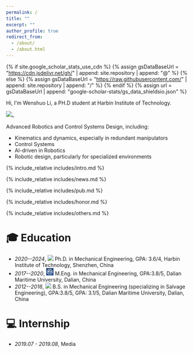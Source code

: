 ```yaml
---
permalink: /
title: ""
excerpt: ""
author_profile: true
redirect_from: 
  - /about/
  - /about.html
---
```


{% if site.google_scholar_stats_use_cdn %}
{% assign gsDataBaseUrl = "https://cdn.jsdelivr.net/gh/" | append: site.repository | append: "@" %}
{% else %}
{% assign gsDataBaseUrl = "https://raw.githubusercontent.com/" | append: site.repository | append: "/" %}
{% endif %}
{% assign url = gsDataBaseUrl | append: "google-scholar-stats/gs_data_shieldsio.json" %}

<span class='anchor' id='about-me'></span>

Hi, I'm Wenshuo Li, a PH.D student at Harbin Institute of Technology.

 <a href='https://scholar.google.com/citations?user=lQhUQnUAAAAJ'><img src="https://img.shields.io/endpoint?url={{ url | url_encode }}&logo=Google%20Scholar&labelColor=f6f6f6&color=9cf&style=flat&label=引用"></a>。

Advanced Robotics and Control Systems Design, including:
- Kinematics and dynamics, especially in redundant manipulators
- Control Systems
- AI-driven in Robotics
- Robotic design, particularly for specialized environments

{% include_relative includes/intro.md %}

{% include_relative includes/news.md %}

{% include_relative includes/pub.md %}

{% include_relative includes/honor.md %}

{% include_relative includes/others.md %}

<span class='anchor' id='-xl'></span>

# 🎓 Education
- *2020--2024*, <a href="https://www.hust.edu.cn/"><img class="svg" src="/images/HUST_logo.svg" width="23pt"></a> Ph.D. in Mechanical Engineering, GPA: 3.6/4, Harbin Institute of Technology, Shenzhen, China
- *2017--2020*, <a href="https://www.dlmu.edu.cn/"><img class="svg" src="/images/logo/DMU_s.png" width="20pt"></a> M.Eng. in Mechanical Engineering, GPA:3.8/5, Dalian Maritime University, Dalian, China
- *2012--2016*, <a href="https://www.dlmu.edu.cn/"><img class="svg" src="/images/SCU_logo.svg" width="20pt"></a> B.S. in Mechanical Engineering (specializing in Salvage Engineering), GPA:3.8/5, GPA: 3.1/5, Dalian Maritime University, Dalian, China
 
<span class='anchor' id='-lwzl'></span>


<span class='anchor' id='-gzsx'></span>

# 💻 Internship
- *2019.07 - 2019.08*, Media

